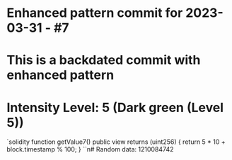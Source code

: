 ﻿# Enhanced pattern commit for 2023-03-31 - #7
# This is a backdated commit with enhanced pattern
# Intensity Level: 5 (Dark green (Level 5))
`solidity
function getValue7() public view returns (uint256) {
    return 5 * 10 + block.timestamp % 100;
}
``n# Random data: 1210084742

